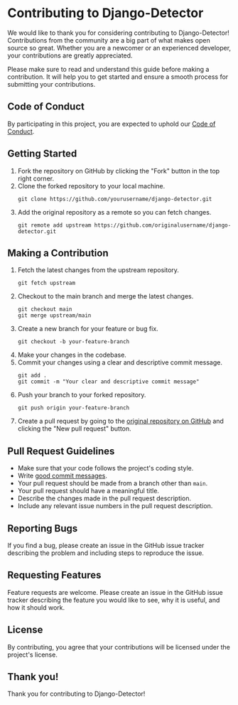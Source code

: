 # Contributing to Django-Detector

We would like to thank you for considering contributing to Django-Detector! Contributions from the community are a big part of what makes open source so great. Whether you are a newcomer or an experienced developer, your contributions are greatly appreciated.

Please make sure to read and understand this guide before making a contribution. It will help you to get started and ensure a smooth process for submitting your contributions.

## Code of Conduct

By participating in this project, you are expected to uphold our [Code of Conduct](./CODE_OF_CONDUCT.md).

## Getting Started

1. Fork the repository on GitHub by clicking the "Fork" button in the top right corner.
2. Clone the forked repository to your local machine.
    ```
    git clone https://github.com/yourusername/django-detector.git
    ```
3. Add the original repository as a remote so you can fetch changes.
    ```
    git remote add upstream https://github.com/originalusername/django-detector.git
    ```

## Making a Contribution

1. Fetch the latest changes from the upstream repository.
    ```
    git fetch upstream
    ```
2. Checkout to the main branch and merge the latest changes.
    ```
    git checkout main
    git merge upstream/main
    ```
3. Create a new branch for your feature or bug fix.
    ```
    git checkout -b your-feature-branch
    ```
4. Make your changes in the codebase.
5. Commit your changes using a clear and descriptive commit message.
    ```
    git add .
    git commit -m "Your clear and descriptive commit message"
    ```
6. Push your branch to your forked repository.
    ```
    git push origin your-feature-branch
    ```
7. Create a pull request by going to the [original repository on GitHub](https://github.com/originalusername/django-detector) and clicking the "New pull request" button.

## Pull Request Guidelines

- Make sure that your code follows the project's coding style.
- Write [good commit messages](https://chris.beams.io/posts/git-commit/).
- Your pull request should be made from a branch other than `main`.
- Your pull request should have a meaningful title.
- Describe the changes made in the pull request description.
- Include any relevant issue numbers in the pull request description.

## Reporting Bugs

If you find a bug, please create an issue in the GitHub issue tracker describing the problem and including steps to reproduce the issue.

## Requesting Features

Feature requests are welcome. Please create an issue in the GitHub issue tracker describing the feature you would like to see, why it is useful, and how it should work.

## License

By contributing, you agree that your contributions will be licensed under the project's license.

## Thank you!

Thank you for contributing to Django-Detector!
